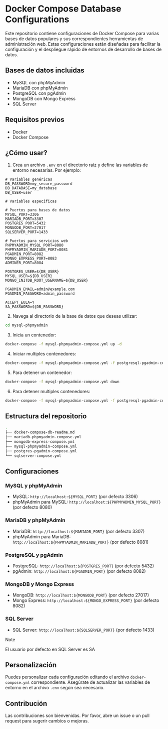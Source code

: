 # Docker Compose Database Configurations

Este repositorio contiene configuraciones de Docker Compose para varias bases de datos populares y sus correspondientes herramientas de administración web. Estas configuraciones están diseñadas para facilitar la configuración y el despliegue rápido de entornos de desarrollo de bases de datos.

## Bases de datos incluidas

- MySQL con phpMyAdmin
- MariaDB con phpMyAdmin
- PostgreSQL con pgAdmin
- MongoDB con Mongo Express
- SQL Server

## Requisitos previos

- Docker
- Docker Compose

## ¿Cómo usar?

1. Crea un archivo `.env` en el directorio raíz y define las variables de entorno necesarias. Por ejemplo:

```dotenv
# Variables genéricas
DB_PASSWORD=my_secure_password
DB_DATABASE=my_database
DB_USER=user

# Variables específicas

# Puertos para bases de datos
MYSQL_PORT=3306
MARIADB_PORT=3307
POSTGRES_PORT=5432
MONGODB_PORT=27017
SQLSERVER_PORT=1433

# Puertos para servicios web
PHPMYADMIN_MYSQL_PORT=8080
PHPMYADMIN_MARIADB_PORT=8081
PGADMIN_PORT=8082
MONGO_EXPRESS_PORT=8083
ADMINER_PORT=8084

POSTGRES_USER=${DB_USER}
MYSQL_USER=${DB_USER}
MONGO_INITDB_ROOT_USERNAME=${DB_USER}

PGADMIN_EMAIL=admin@example.com
PGADMIN_PASSWORD=admin_password

ACCEPT_EULA=Y
SA_PASSWORD=${DB_PASSWORD}
```

2. Navega al directorio de la base de datos que deseas utilizar:

```bash
cd mysql-phpmyadmin
```

3. Inicia un contenedor:

```bash
docker-compose -f mysql-phpmyadmin-compose.yml up -d
```

4. Iniciar multiples contenedores:

```bash
docker-compose -f mysql-phpmyadmin-compose.yml -f postgresql-pgadmin-compose.yml up -d
```

5. Para detener un contenedor:

```bash
docker-compose -f mysql-phpmyadmin-compose.yml down
```

6. Para detener multiples contenedores:

```bash
docker-compose -f mysql-phpmyadmin-compose.yml -f postgresql-pgadmin-compose.yml down
```

## Estructura del repositorio

```bash
.
├── docker-compose-db-readme.md
├── mariadb-phpmyadmin-compose.yml
├── mongodb-express-compose.yml
├── mysql-phpmyadmin-compose.yml
├── postgres-pgadmin-compose.yml
└── sqlserver-compose.yml
```

## Configuraciones

### MySQL y phpMyAdmin

- MySQL: `http://localhost:${MYSQL_PORT}` (por defecto 3306)
- phpMyAdmin para MySQL: `http://localhost:${PHPMYADMIN_MYSQL_PORT}` (por defecto 8080)

### MariaDB y phpMyAdmin

- MariaDB: `http://localhost:${MARIADB_PORT}` (por defecto 3307)
- phpMyAdmin para MariaDB: `http://localhost:${PHPMYADMIN_MARIADB_PORT}` (por defecto 8081)

### PostgreSQL y pgAdmin

- PostgreSQL: `http://localhost:${POSTGRES_PORT}` (por defecto 5432)
- pgAdmin: `http://localhost:${PGADMIN_PORT}` (por defecto 8082)

### MongoDB y Mongo Express

- MongoDB: `http://localhost:${MONGODB_PORT}` (por defecto 27017)
- Mongo Express: `http://localhost:${MONGO_EXPRESS_PORT}` (por defecto 8082)

### SQL Server

- SQL Server: `http://localhost:${SQLSERVER_PORT}` (por defecto 1433)

> [!NOTE]
> El usuario por defecto en SQL Server es SA

## Personalización

Puedes personalizar cada configuración editando el archivo `docker-compose.yml` correspondiente. Asegúrate de actualizar las variables de entorno en el archivo `.env` según sea necesario.

## Contribución

Las contribuciones son bienvenidas. Por favor, abre un issue o un pull request para sugerir cambios o mejoras.
